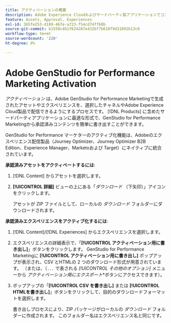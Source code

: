```yaml
---
title: アクティベーションの概要
description: Adobe Experience Cloudおよびサードパーティ製アプリケーションでコンテンツをアクティブ化する方法について説明します。
feature: Assets, Approval, Experiences
exl-id: 365fe253-d189-467e-a723-f54cd74ff60b
source-git-commit: b1550c4b1f624287e432bf7b610f9d31892b13c0
workflow-type: tm+mt
source-wordcount: '220'
ht-degree: 0%

---
```


# Adobe GenStudio for Performance Marketing Activation

_アクティベーション_ は、Adobe GenStudio for Performance Marketingで生成されたアセットやエクスペリエンスを、選択したチャネルやAdobe Experience Cloud製品で配信できるようにするプロセスです。 [!DNL Products] に含めたサードパーティアプリケーションに最適な形式で、GenStudio for Performance Marketingから承認済みコンテンツを簡単に書き出すことができます。

GenStudio for Performance マーケターのアクティブ化機能は、Adobeのエクスペリエンス配信製品（Journey Optimizer、Journey Optimizer B2B Edition、Experience Manager、Marketoおよび Target）にネイティブに統合されています。

**承認済みアセットをアクティベートするには**:

1. [!DNL Content] からアセットを選択します。

1. **[!UICONTROL 詳細]** ビューの上にある「_ダウンロード_ （下矢印）」アイコンをクリックします。

   アセットが ZIP ファイルとして、ローカルの _ダウンロード_ フォルダーにダウンロードされます。

**承認済みエクスペリエンスをアクティブ化するには**:

1. [!DNL Content]/[!DNL Experiences] からエクスペリエンスを選択します。

1. エクスペリエンスの詳細表示で、「**[!UICONTROL アクティベーション用に書き出し]**」ボタンをクリックします。 GenStudio for Performance Marketingに **[!UICONTROL アクティベーション用に書き出し]** ポップアップが表示され、CSV とHTMLの 2 つのダウンロード形式が用意されています。 （または、（`...` で表される *[!UICONTROL その他のオプション]* メニューから _アクティベーション用にエクスポート_*ボタンにアクセスできます）。

1. ポップアップの「**[!UICONTROL CSV を書き出し]** または **[!UICONTROL HTMLを書き出し]**」ボタンをクリックして、目的のダウンロードフォーマットを選択します。

   書き出しプロセスにより、ZIP パッケージがローカルの _ダウンロード_ フォルダーに作成されます。 このフォルダー名はエクスペリエンス名と同じです。
